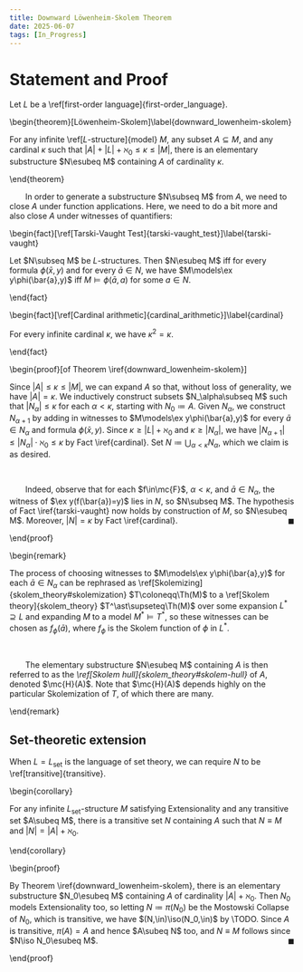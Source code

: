 ```yaml
---
title: Downward Löwenheim-Skolem Theorem
date: 2025-06-07
tags: [In_Progress]
---
```


# Statement and Proof

Let $L$ be a \ref[first-order language]{first-order_language}.

\begin{theorem}[Löwenheim-Skolem]\label{downward_lowenheim-skolem}

For any infinite \ref[$L$-structure]{model} $M$, any subset $A\subseteq M$, and any cardinal $\kappa$ such that $|A|+|L|+\aleph_0\leq\kappa\leq|M|$, there is an elementary substructure $N\esubeq M$ containing $A$ of cardinality $\kappa$.

\end{theorem}

&emsp;&emsp;In order to generate a substructure $N\subseq M$ from $A$, we need to close $A$ under function applications. Here, we need to do a bit more and also close $A$ under witnesses of quantifiers:

\begin{fact}[\ref[Tarski-Vaught Test]{tarski-vaught_test}]\label{tarski-vaught}

Let $N\subseq M$ be $L$-structures. Then $N\esubeq M$ iff for every formula $\phi(\bar{x},y)$ and for every $\bar{a}\in N$, we have $M\models\ex y\phi(\bar{a},y)$ iff $M\models\phi(\bar{a},a)$ for some $a\in N$.

\end{fact}

\begin{fact}[\ref[Cardinal arithmetic]{cardinal_arithmetic}]\label{cardinal}

For every infinite cardinal $\kappa$, we have $\kappa^2=\kappa$.

\end{fact}

<div class="space"></div>

\begin{proof}[of Theorem \iref{downward_lowenheim-skolem}]

Since $|A|\leq\kappa\leq|M|$, we can expand $A$ so that, without loss of generality, we have $|A|=\kappa$. We inductively construct subsets $N_\alpha\subseq M$ such that $|N_\alpha|\leq\kappa$ for each $\alpha<\kappa$, starting with $N_0\coloneqq A$. Given $N_\alpha$, we construct $N_{\alpha+1}$ by adding in witnesses to $M\models\ex y\phi(\bar{a},y)$ for every $\bar{a}\in N_\alpha$ and formula $\phi(\bar{x},y)$. Since $\kappa\geq|L|+\aleph_0$ and $\kappa\geq|N_\alpha|$, we have $|N_{\alpha+1}|\leq|N_\alpha|\cdot\aleph_0\leq\kappa$ by Fact \iref{cardinal}. Set $N\coloneqq\bigcup_{\alpha<\kappa}N_\alpha$, which we claim is as desired.

<br>

&emsp;&emsp;Indeed, observe that for each $f\in\mc{F}$, $\alpha<\kappa$, and $\bar{a}\in N_\alpha$, the witness of $\ex y(f(\bar{a})=y)$ lies in $N$, so $N\subseq M$. The hypothesis of Fact \iref{tarski-vaught} now holds by construction of $M$, so $N\esubeq M$. Moreover, $|N|=\kappa$ by Fact \iref{cardinal}.<span style="float:right;">$\blacksquare$</span>

\end{proof}

\begin{remark}

The process of choosing witnesses to $M\models\ex y\phi(\bar{a},y)$ for each $\bar{a}\in N_\alpha$ can be rephrased as \ref[Skolemizing]{skolem_theory#skolemization} $T\coloneqq\Th(M)$ to a \ref[Skolem theory]{skolem_theory} $T^\ast\supseteq\Th(M)$ over some expansion $L^\ast\supseteq L$ and expanding $M$ to a model $M^\ast\models T^\ast$, so these witnesses can be chosen as $f_\phi(\bar{a})$, where $f_\phi$ is the Skolem function of $\phi$ in $L^\ast$.

<br>

&emsp;&emsp;The elementary substructure $N\esubeq M$ containing $A$ is then referred to as the _\ref[Skolem hull]{skolem_theory#skolem-hull}_ of $A$, denoted $\mc{H}(A)$. Note that $\mc{H}(A)$ depends highly on the particular Skolemization of $T$, of which there are many.

\end{remark}

## Set-theoretic extension

When $L=L_\mathrm{set}$ is the language of set theory, we can require $N$ to be \ref[transitive]{transitive}.

\begin{corollary}

For any infinite $L_\mathrm{set}$-structure $M$ satisfying $\mathsf{Extensionality}$ and any transitive set $A\subeq M$, there is a transitive set $N$ containing $A$ such that $N\equiv M$ and $|N|=|A|+\aleph_0$.

\end{corollary}

\begin{proof}

By Theorem \iref{downward_lowenheim-skolem}, there is an elementary substructure $N_0\esubeq M$ containing $A$ of cardinality $|A|+\aleph_0$. Then $N_0$ models $\mathsf{Extensionality}$ too, so letting $N\coloneqq\pi(N_0)$ be the Mostowski Collapse of $N_0$, which is transitive, we have $(N,\in)\iso(N_0,\in)$ by \TODO. Since $A$ is transitive, $\pi(A)=A$ and hence $A\subeq N$ too, and $N\equiv M$ follows since $N\iso N_0\esubeq M$.<span style="float:right;">$\blacksquare$</span>

\end{proof}
